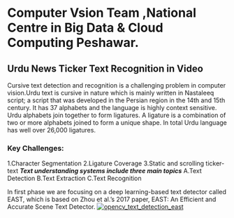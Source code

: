 # Computer Vsion Team ,National Centre in Big Data & Cloud Computing Peshawar.
## Urdu News Ticker Text Recognition in Video
Cursive text detection and recognition is a challenging problem in computer vision.Urdu text is cursive in nature which is mainly written in Nastaleeq script; a script that was developed in the Persian region in the 14th and 15th century. It has 37 alphabets and the language is highly context sensitive. Urdu alphabets join together to form ligatures. A ligature is a combination of two or more alphabets joined to form a unique shape. In total Urdu language has well over 26,000 ligatures.
  ### Key Challenges: 
  1.Character Segmentation
  2.Ligature Coverage
  3.Static and scrolling ticker-text
  ***Text understanding systems include three main topics***
  A.Text Detection
  B.Text Extraction 
  C.Text Recognition
  
  In first phase we are focusing on a deep learning-based text detector called EAST, which is based on Zhou et al.’s 2017 paper, EAST: An Efficient and Accurate Scene Text Detector.
[
![opencv_text_detection_east](https://user-images.githubusercontent.com/59466242/71887210-79013d80-315f-11ea-842b-c14429482833.jpg)
](url)
 
